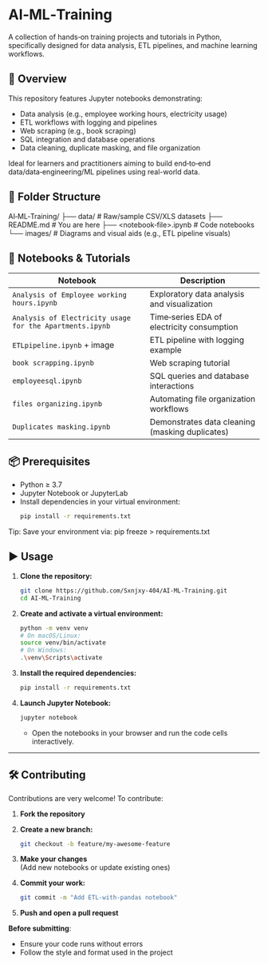 # AI‑ML‑Training

A collection of hands‑on training projects and tutorials in Python, specifically designed for data analysis, ETL pipelines, and machine learning workflows.

## 🚀 Overview

This repository features Jupyter notebooks demonstrating:
- Data analysis (e.g., employee working hours, electricity usage)
- ETL workflows with logging and pipelines
- Web scraping (e.g., book scraping)
- SQL integration and database operations
- Data cleaning, duplicate masking, and file organization

Ideal for learners and practitioners aiming to build end‑to‑end data/data‑engineering/ML pipelines using real-world data.

## 📂 Folder Structure

AI‑ML‑Training/
├── data/ # Raw/sample CSV/XLS datasets
├── README.md # You are here
├── <notebook‑file>.ipynb # Code notebooks
└── images/ # Diagrams and visual aids (e.g., ETL pipeline visuals)


## 🧪 Notebooks & Tutorials

| Notebook | Description |
|---|---|
| `Analysis of Employee working hours.ipynb` | Exploratory data analysis and visualization |
| `Analysis of Electricity usage for the Apartments.ipynb` | Time‑series EDA of electricity consumption |
| `ETLpipeline.ipynb` + image | ETL pipeline with logging example |
| `book scrapping.ipynb` | Web scraping tutorial |
| `employeesql.ipynb` | SQL queries and database interactions |
| `files organizing.ipynb` | Automating file organization workflows |
| `Duplicates masking.ipynb` | Demonstrates data cleaning (masking duplicates) |

## 📦 Prerequisites

- Python ≥ 3.7  
- Jupyter Notebook or JupyterLab  
- Install dependencies in your virtual environment:
  ```bash
  pip install -r requirements.txt
Tip: Save your environment via:
pip freeze > requirements.txt

## ▶️ Usage

1. **Clone the repository:**
   ```bash
   git clone https://github.com/Sxnjxy-404/AI-ML-Training.git
   cd AI-ML-Training
   ```

2. **Create and activate a virtual environment:**
   ```bash
   python -m venv venv
   # On macOS/Linux:
   source venv/bin/activate
   # On Windows:
   .\venv\Scripts\activate
   ```

3. **Install the required dependencies:**
   ```bash
   pip install -r requirements.txt
   ```

4. **Launch Jupyter Notebook:**
   ```bash
   jupyter notebook
   ```
   - Open the notebooks in your browser and run the code cells interactively.

---

## 🛠️ Contributing

Contributions are very welcome! To contribute:

1. **Fork the repository**

2. **Create a new branch:**
   ```bash
   git checkout -b feature/my-awesome-feature
   ```

3. **Make your changes**  
   (Add new notebooks or update existing ones)

4. **Commit your work:**
   ```bash
   git commit -m "Add ETL‑with‑pandas notebook"
   ```

5. **Push and open a pull request**

**Before submitting**:
- Ensure your code runs without errors
- Follow the style and format used in the project

